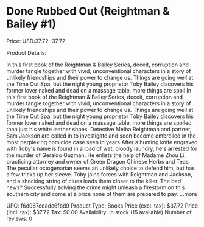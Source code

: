 # Done Rubbed Out (Reightman & Bailey #1)

Price: USD:$37.72-$37.72

Product Details:

In this first book of the Reightman & Bailey Series, deceit, corruption and murder tangle together with vivid, unconventional characters in a story of unlikely friendships and their power to change us. Things are going well at the Time Out Spa, but the night young proprietor Toby Bailey discovers his former lover naked and dead on a massage table, more things are spoil In this first book of the Reightman & Bailey Series, deceit, corruption and murder tangle together with vivid, unconventional characters in a story of unlikely friendships and their power to change us. Things are going well at the Time Out Spa, but the night young proprietor Toby Bailey discovers his former lover naked and dead on a massage table, more things are spoiled than just his white leather shoes. Detective Melba Reightman and partner, Sam Jackson are called in to investigate and soon become embroiled in the most perplexing homicide case seen in years.After a hunting knife engraved with Toby's name is found in a load of wet, bloody laundry, he's arrested for the murder of Geraldo Guzman. He enlists the help of Madame Zhou Li, practicing attorney and owner of Green Dragon Chinese Herbs and Teas. The peculiar octogenarian seems an unlikely choice to defend him, but has a few tricks up her sleeve. Toby joins forces with Reightman and Jackson, and a shocking string of clues leads them closer to the killer. The bad news? Successfully solving the crime might unleash a firestorm on this southern city and come at a price none of them are prepared to pay. ...more

UPC: f6d967cdadc6fbd9
Product Type: Books
Price (excl. tax): $37.72
Price (incl. tax): $37.72
Tax: $0.00
Availability: In stock (15 available)
Number of reviews: 0